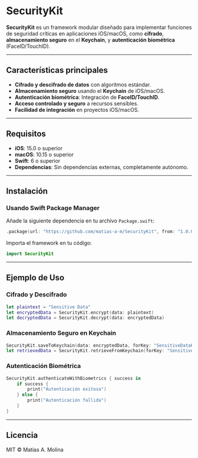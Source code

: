 # SecurityKit

**SecurityKit** es un framework modular diseñado para implementar funciones de seguridad críticas en aplicaciones iOS/macOS, como **cifrado**, **almacenamiento seguro** en el **Keychain**, y **autenticación biométrica** (FaceID/TouchID).

---

## Características principales

- **Cifrado y descifrado de datos** con algoritmos estándar.
- **Almacenamiento seguro** usando el **Keychain** de iOS/macOS.
- **Autenticación biométrica**: Integración de **FaceID/TouchID**.
- **Acceso controlado y seguro** a recursos sensibles.
- **Facilidad de integración** en proyectos iOS/macOS.

---

## Requisitos

- **iOS**: 15.0 o superior
- **macOS**: 10.15 o superior
- **Swift**: 6 o superior
- **Dependencias**: Sin dependencias externas, completamente autónomo.

---

## Instalación

### Usando Swift Package Manager

Añade la siguiente dependencia en tu archivo `Package.swift`:

```swift
.package(url: "https://github.com/matias-a-m/SecurityKit", from: "1.0.0")
```

Importa el framework en tu código:

```swift
import SecurityKit
```

---

## Ejemplo de Uso

### Cifrado y Descifrado

```swift
let plaintext = "Sensitive Data"
let encryptedData = SecurityKit.encrypt(data: plaintext)
let decryptedData = SecurityKit.decrypt(data: encryptedData)
```

### Almacenamiento Seguro en Keychain

```swift
SecurityKit.saveToKeychain(data: encryptedData, forKey: "SensitiveDataKey")
let retrievedData = SecurityKit.retrieveFromKeychain(forKey: "SensitiveDataKey")
```

### Autenticación Biométrica

```swift
SecurityKit.authenticateWithBiometrics { success in
    if success {
        print("Autenticación exitosa")
    } else {
        print("Autenticación fallida")
    }
}
```

---

## Licencia

MIT © Matías A. Molina
